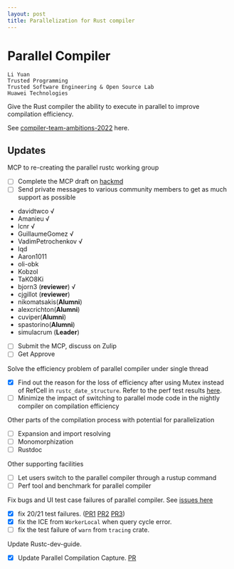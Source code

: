 ```yaml
---
layout: post
title: Parallelization for Rust compiler
---
```


# Parallel Compiler

```
Li Yuan
Trusted Programming
Trusted Software Engineering & Open Source Lab
Huawei Technologies
```

Give the Rust compiler the ability to execute in parallel to improve compilation efficiency.

See [compiler-team-ambitions-2022](https://blog.rust-lang.org/inside-rust/2022/02/22/compiler-team-ambitions-2022.html#faster-builds-aspirations--%EF%B8%8F) here.

## Updates
MCP to re-creating the parallel rustc working group
- [ ] Complete the MCP draft on [hackmd](https://hackmd.io/@TKyxIWXBRqyDPLDPcP0qfg/parallel_rustc_mcp)
- [ ] Send private messages to various community members to get as much support as possible
- davidtwco √
- Amanieu √
- lcnr √
- GuillaumeGomez √
- VadimPetrochenkov √
- lqd
- Aaron1011
- oli-obk
- Kobzol
- TaKO8Ki
- bjorn3 (**reviewer**) √
- cjgillot (**reviewer**)
- nikomatsakis(**Alumni**)
- alexcrichton(**Alumni**)
- cuviper(**Alumni**)
- spastorino(**Alumni**)
- simulacrum (**Leader**)
- [ ] Submit the MCP, discuss on Zulip
- [ ] Get Approve

Solve the efficiency problem of parallel compiler under single thread
- [x] Find out the reason for the loss of efficiency after using Mutex instead of RefCell in `rustc_date_structure`. 
Refer to the perf test results [here](https://github.com/rust-lang/rust/pull/101566#issuecomment-1276331871).
- [ ] Minimize the impact of switching to parallel mode code in the nightly compiler on compilation efficiency

Other parts of the compilation process with potential for parallelization
- [ ] Expansion and import resolving
- [ ] Monomorphization
- [ ] Rustdoc

Other supporting facilities
- [ ] Let users switch to the parallel compiler through a rustup command
- [ ] Perf tool and benchmark for parallel compiler

Fix bugs and UI test case failures of parallel compiler. See [issues here](https://github.com/rust-lang/rust/labels/WG-compiler-parallel)
- [x] fix 20/21 test failures. ([PR1](https://github.com/rust-lang/rust/pull/97307) [PR2](https://github.com/rust-lang/rust/pull/98570) [PR3](https://github.com/rust-lang/rust/pull/99457))
- [x] fix the ICE from `WorkerLocal` when query cycle error.
- [ ] fix the test failure of `warn` from `tracing` crate.

Update Rustc-dev-guide. 
- [x] Update Parallel Compilation Capture. [PR](https://github.com/rust-lang/rustc-dev-guide/pull/1432)


